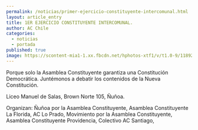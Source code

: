 ```yaml
---
permalink: /noticias/primer-ejercicio-constituyente-intercomunal.html
layout: article_entry
title: 1ER EJERCICIO CONSTITUYENTE INTERCOMUNAL.
author: AC Chile
categories: 
  - noticias
  - portada
published: true
image: https://scontent-mia1-1.xx.fbcdn.net/hphotos-xtf1/v/t1.0-9/11892119_10153504870276397_1630523442399230458_n.jpg?oh=b5c19cbebd2123338b99e5dc59520646&oe=563A77B7
---
```


Porque solo la Asamblea Constituyente garantiza una Constitución Democrática. Juntémonos a debatir los contenidos de la Nueva Constitución.

Liceo Manuel de Salas, Brown Norte 105, Ñuñoa.

Organizan:
Ñuñoa por la Asamblea Constituyente, Asamblea Constituyente La Florida, AC Lo Prado, Movimiento por la Asamblea Constituyente, Asamblea Constituyente Providencia, Colectivo AC Santiago, 
